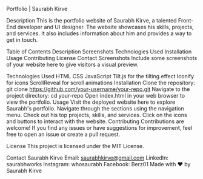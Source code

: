 Portfolio | Saurabh Kirve


Description
This is the portfolio website of Saurabh Kirve, a talented Front-End developer and UI designer. The website showcases his skills, projects, and services. It also includes information about him and provides a way to get in touch.

Table of Contents
Description
Screenshots
Technologies Used
Installation
Usage
Contributing
License
Contact
Screenshots
Include some screenshots of your website here to give visitors a visual preview.

Technologies Used
HTML
CSS
JavaScript
Tilt.js for the tilting effect
Iconify for icons
ScrollReveal for scroll animations
Installation
Clone the repository: git clone https://github.com/your-username/your-repo.git
Navigate to the project directory: cd your-repo
Open index.html in your web browser to view the portfolio.
Usage
Visit the deployed website here to explore Saurabh's portfolio.
Navigate through the sections using the navigation menu.
Check out his top projects, skills, and services.
Click on the icons and buttons to interact with the website.
Contributing
Contributions are welcome! If you find any issues or have suggestions for improvement, feel free to open an issue or create a pull request.

License
This project is licensed under the MIT License.

Contact
Saurabh Kirve
Email: saurabhkirve@gmail.com
LinkedIn: saurabhworks
Instagram: whosaurabh
Facebook: Berz01
Made with ❤️ by Saurabh Kirve
